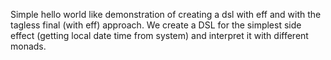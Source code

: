 Simple hello world like demonstration of creating a dsl with eff and with the tagless final (with eff) approach.
We create a DSL for the simplest side effect (getting local date time from system) and interpret it with different monads.